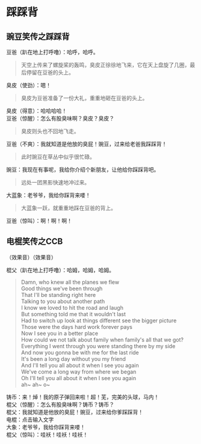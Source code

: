 # 踩踩背

## 豌豆笑传之踩踩背

豆爸（趴在地上打呼噜）：哈呼，哈呼。

> 天空上传来了螺旋桨的轰鸣，臭皮正徐徐地飞来，它在天上盘旋了几圈，最后停留在豆爸的头上。

臭皮（使劲）：嗯！

> 臭皮为豆爸准备了一份大礼，重重地砸在豆爸的头上。

臭皮（得意）：哈哈哈哈！  
豆爸（惊醒）：怎么有股臭味啊？臭皮？臭皮？

> 臭皮则头也不回地飞走。

豆爸（不爽）：我就知道是他放的臭屁！豌豆，过来给老爸我踩踩背！

> 此时豌豆在草丛中似乎很忙碌。

豌豆：我现在有事呢，我给你介绍个新朋友，让他给你踩踩背吧。

> 远处一团黑影快速地冲过来。

大蓝象：老爷爷，我给你踩背来喽！

> 大蓝象一跃，就重重地踩在豆爸的背上。

豆爸（惊叫）：啊！啊！啊！

## 电棍笑传之CCB

（效果音）（效果音）

棍父（趴在地上打呼噜）：哈姆，哈姆，哈姆。

> Damn, who knew all the planes we flew  
> Good things we've been through  
> That I'll be standing right here  
> Talking to you about another path  
> I know we loved to hit the road and laugh  
> But something told me that it wouldn't last  
> Had to switch up look at things different see the bigger picture  
> Those were the days hard work forever pays  
> Now I see you in a better place  
> How could we not talk about family when family's all that we got?  
> Everything I went through you were standing there by my side  
> And now you gonna be with me for the last ride  
> It's been a long day without you my friend  
> And I'll tell you all about it when I see you again  
> We've come a long way from where we began  
> Oh I'll tell you all about it when I see you again  
> ah~ ah~ o~

铸币：来！焯！我的原子弹回来啦！超！芜，完美的头球，马内！  
棍父（惊醒）：怎么有股臭味啊？铸币？铸币？  
棍父：我就知道是他放的臭屁！豌豆，过来给你爹踩踩背！  
电棍：点击输入文字  
大象：老爷爷，我给你踩背来喽！  
棍父（惊叫）：哇袄！哇袄！哇袄！